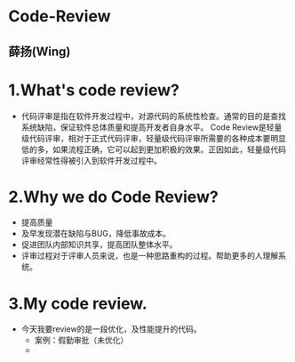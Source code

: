Code-Review
=====
   薛扬(Wing)       
---
# 1.What's code review?
- 代码评审是指在软件开发过程中，对源代码的系统性检查。通常的目的是查找系统缺陷，保证软件总体质量和提高开发者自身水平。 Code Review是轻量级代码评审，相对于正式代码评审，轻量级代码评审所需要的各种成本要明显低的多，如果流程正确，它可以起到更加积极的效果。正因如此，轻量级代码评审经常性得被引入到软件开发过程中。
# 2.Why we do Code Review?
- 提高质量</br>
- 及早发现潜在缺陷与BUG，降低事故成本。</br>
- 促进团队内部知识共享，提高团队整体水平。</br>
- 评审过程对于评审人员来说，也是一种思路重构的过程。帮助更多的人理解系统。</br>
# 3.My code review.
* 今天我要review的是一段优化，及性能提升的代码。
  * 案例：假勤审批（未优化）
  * 
